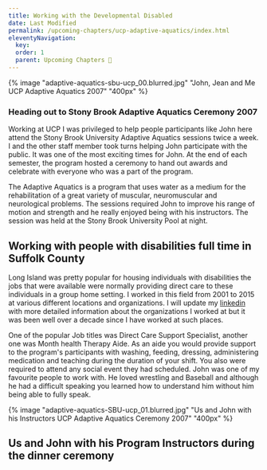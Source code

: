 ```yaml
---
title: Working with the Developmental Disabled
date: Last Modified
permalink: /upcoming-chapters/ucp-adaptive-aquatics/index.html
eleventyNavigation:
  key:
  order: 1
  parent: Upcoming Chapters 🔏
---
```


{% image "adaptive-aquatics-sbu-ucp_00.blurred.jpg" "John, Jean and Me UCP Adaptive Aquatics 2007" "400px" %}

### Heading out to Stony Brook Adaptive Aquatics Ceremony 2007

Working at UCP I was privileged to help people participants like John here attend the Stony Brook University Adaptive Aquatics sessions twice a week. I and the other staff member took turns helping John participate with the public. It was one of the most exciting times for John. At the end of each semester, the program hosted a ceremony to hand out awards and celebrate with everyone who was a part of the program.


The Adaptive Aquatics is a program that uses water as a medium for the rehabilitation of a great variety of muscular, neuromuscular and neurological problems. The sessions required John to improve his range of motion and strength and he really enjoyed being with his instructors. The session was held at the Stony Brook University Pool at night.

## Working with people with disabilities full time in Suffolk County


Long Island was pretty popular for housing individuals with disabilities the jobs that were available were normally providing direct care to these individuals in a group home setting. I worked in this field from 2001  to 2015 at various different locations and organizations. I will update my [linkedin](https://www.linkedin.com/in/cksamuel/) with more detailed information about the organizations I worked at but it was been well over a decade since I have worked at such places.

One of the popular Job titles was Direct Care Support Specialist, another one was Month health Therapy Aide. As an aide you would provide support to the program's participants with washing, feeding, dressing, administering medication and teaching during the duration of your shift. You also were required to attend any social event they had scheduled. John was one of my favourite people to work with. He loved wrestling and Baseball and although he had a difficult speaking you learned how to understand him without him being able to fully speak.


{% image "adaptive-aquatics-SBU-ucp_01.blurred.jpg" "Us and John with his Instructors UCP Adaptive Aquatics Ceremony 2007" "400px" %}

## Us and John with his Program Instructors during the dinner ceremony
